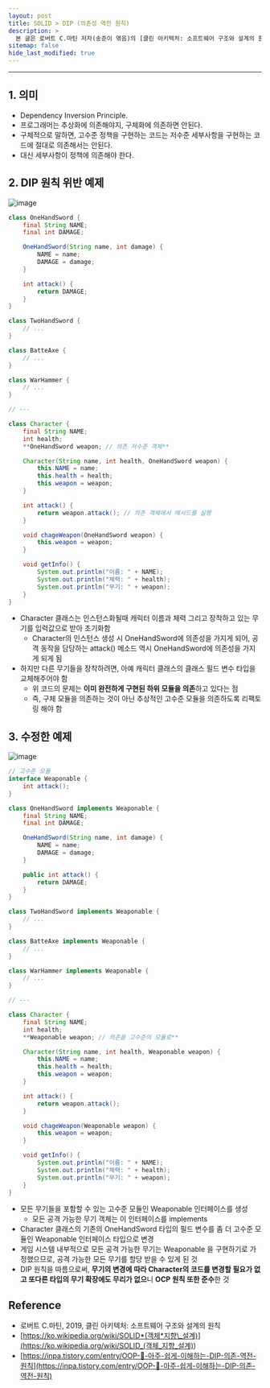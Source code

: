 ```yaml
---
layout: post
title: SOLID > DIP (의존성 역전 원칙)
description: >
  본 글은 로버트 C.마틴 저자(송준이 엮음)의 [클린 아키텍처: 소프트웨어 구조와 설계의 원칙] 도서를 참고하였습니다.
sitemap: false
hide_last_modified: true
---
```


---

## 1. 의미

- Dependency Inversion Principle.
- 프로그래머는 추상화에 의존해야지, 구체화에 의존하면 안된다.
- 구체적으로 말하면, 고수준 정책을 구현하는 코드는 저수준 세부사항을 구현하는 코드에 절대로 의존해서는 안된다.
- 대신 세부사항이 정책에 의존해야 한다.

## 2. DIP 원칙 위반 예제

![image](https://user-images.githubusercontent.com/68031450/231516692-d1076d6e-e385-4df3-932e-1a9f88ce41ed.png)

```java
class OneHandSword {
    final String NAME;
    final int DAMAGE;

    OneHandSword(String name, int damage) {
        NAME = name;
        DAMAGE = damage;
    }

    int attack() {
        return DAMAGE;
    }
}

class TwoHandSword {
    // ...
}

class BatteAxe {
    // ...
}

class WarHammer {
    // ...
}

// ---

class Character {
    final String NAME;
    int health;
    **OneHandSword weapon; // 의존 저수준 객체**

    Character(String name, int health, OneHandSword weapon) {
        this.NAME = name;
        this.health = health;
        this.weapon = weapon;
    }

    int attack() {
        return weapon.attack(); // 의존 객체에서 메서드를 실행
    }

    void chageWeapon(OneHandSword weapon) {
        this.weapon = weapon;
    }

    void getInfo() {
        System.out.println("이름: " + NAME);
        System.out.println("체력: " + health);
        System.out.println("무기: " + weapon);
    }
}
```

- Character 클래스는 인스턴스화될때 캐릭터 이름과 체력 그리고 장착하고 있는 무기를 입력값으로 받아 초기화함
  - Character의 인스턴스 생성 시 OneHandSword에 의존성을 가지게 되어, 공격 동작을 담당하는 attack() 메소드 역시 OneHandSword에 의존성을 가지게 되게 됨
- 하지만 다른 무기들을 장착하려면, 아예 캐릭터 클래스의 클래스 필드 변수 타입을 교체해주어야 함
  - 위 코드의 문제는 **이미 완전하게 구현된 하위 모듈을 의존**하고 있다는 점
  - 즉, 구체 모듈을 의존하는 것이 아닌 추상적인 고수준 모듈을 의존하도록 리팩토링 해야 함

## 3. 수정한 예제

![image](https://user-images.githubusercontent.com/68031450/231516825-6dc759d1-ae11-4090-b4b3-0e9564bc80fc.png)

```java
// 고수준 모듈
interface Weaponable {
    int attack();
}

class OneHandSword implements Weaponable {
    final String NAME;
    final int DAMAGE;

    OneHandSword(String name, int damage) {
        NAME = name;
        DAMAGE = damage;
    }

    public int attack() {
        return DAMAGE;
    }
}

class TwoHandSword implements Weaponable {
	// ...
}

class BatteAxe implements Weaponable {
	// ...
}

class WarHammer implements Weaponable {
	// ...
}

// ---

class Character {
    final String NAME;
    int health;
    **Weaponable weapon; // 의존을 고수준의 모듈로**

    Character(String name, int health, Weaponable weapon) {
        this.NAME = name;
        this.health = health;
        this.weapon = weapon;
    }

    int attack() {
        return weapon.attack();
    }

    void chageWeapon(Weaponable weapon) {
        this.weapon = weapon;
    }

    void getInfo() {
        System.out.println("이름: " + NAME);
        System.out.println("체력: " + health);
        System.out.println("무기: " + weapon);
    }
}
```

- 모든 무기들을 포함할 수 있는 고수준 모듈인 Weaponable 인터페이스를 생성
  - 모든 공격 가능한 무기 객체는 이 인터페이스를 implements
- Character 클래스의 기존의 OneHandSword 타입의 필드 변수를 좀 더 고수준 모듈인 Weaponable 인터페이스 타입으로 변경
- 게임 시스템 내부적으로 모든 공격 가능한 무기는 Weaponable 을 구현하기로 가정했으므로, 공격 가능한 모든 무기를 할당 받을 수 있게 된 것
- DIP 원칙을 따름으로써, **무기의 변경에 따라 Character의 코드를 변경할 필요가 없고 또다른 타입의 무기 확장에도 무리가 없으**니 **OCP 원칙 또한 준수**한 것

## Reference

- 로버트 C.마틴, 2019, 클린 아키텍처: 소프트웨어 구조와 설계의 원칙
- [https://ko.wikipedia.org/wiki/SOLID*(객체*지향\_설계)](<https://ko.wikipedia.org/wiki/SOLID_(객체_지향_설계)>)
- [https://inpa.tistory.com/entry/OOP-💠-아주-쉽게-이해하는-DIP-의존-역전-원칙](https://inpa.tistory.com/entry/OOP-💠-아주-쉽게-이해하는-DIP-의존-역전-원칙)
